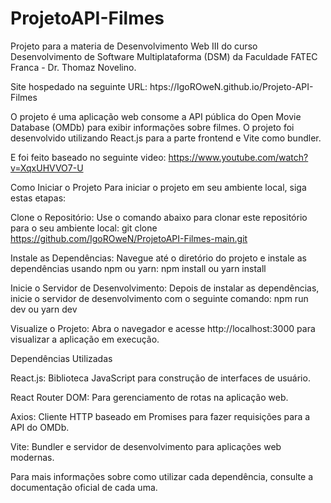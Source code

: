 # ProjetoAPI-Filmes
Projeto para a materia de Desenvolvimento Web III do curso Desenvolvimento de Software Multiplataforma (DSM) da Faculdade FATEC Franca - Dr. Thomaz Novelino.

Site hospedado na seguinte URL: htps://IgoROweN.github.io/Projeto-API-Filmes

O projeto é uma aplicação web consome a API pública do Open Movie Database (OMDb) para exibir informações sobre filmes. O projeto foi desenvolvido utilizando React.js para a parte frontend e Vite como bundler.

E foi feito baseado no seguinte video: https://www.youtube.com/watch?v=XqxUHVVO7-U

Como Iniciar o Projeto
Para iniciar o projeto em seu ambiente local, siga estas etapas:

Clone o Repositório: Use o comando abaixo para clonar este repositório para o seu ambiente local:
   git clone https://github.com/IgoROweN/ProjetoAPI-Filmes-main.git

Instale as Dependências: Navegue até o diretório do projeto e instale as dependências usando npm ou yarn:
   npm install
   ou
   yarn install

Inicie o Servidor de Desenvolvimento: Depois de instalar as dependências, inicie o servidor de desenvolvimento com o seguinte comando:
   npm run dev
   ou
   yarn dev

Visualize o Projeto: Abra o navegador e acesse http://localhost:3000 para visualizar a aplicação em execução.

Dependências Utilizadas

React.js: Biblioteca JavaScript para construção de interfaces de usuário.

React Router DOM: Para gerenciamento de rotas na aplicação web.

Axios: Cliente HTTP baseado em Promises para fazer requisições para a API do OMDb.

Vite: Bundler e servidor de desenvolvimento para aplicações web modernas.


Para mais informações sobre como utilizar cada dependência, consulte a documentação oficial de cada uma.


